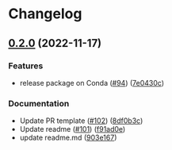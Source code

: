 # Changelog

## [0.2.0](https://github.com/openfoodfacts/openfoodfacts-python/compare/v0.1.3...v0.2.0) (2022-11-17)


### Features

* release package on Conda ([#94](https://github.com/openfoodfacts/openfoodfacts-python/issues/94)) ([7e0430c](https://github.com/openfoodfacts/openfoodfacts-python/commit/7e0430c3fa57f2754e6727de62202e87929a9446))


### Documentation

* Update PR template ([#102](https://github.com/openfoodfacts/openfoodfacts-python/issues/102)) ([8df0b3c](https://github.com/openfoodfacts/openfoodfacts-python/commit/8df0b3cc00dc424b2903dd148c75739185adea69))
* Update readme ([#101](https://github.com/openfoodfacts/openfoodfacts-python/issues/101)) ([f91ad0e](https://github.com/openfoodfacts/openfoodfacts-python/commit/f91ad0ec41f67e2b0374fe3b14af22175dec52ed))
* update readme.md ([903e167](https://github.com/openfoodfacts/openfoodfacts-python/commit/903e167827db93ebe436862c27a585d99c3c8d81))
